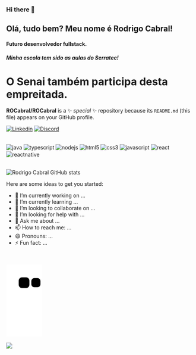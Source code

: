 ### Hi there 👋
## Olá, tudo bem? Meu nome é Rodrigo Cabral!
#### Futuro desenvolvedor fullstack.
##### Minha escola tem sido as aulas do Serratec!
# O Senai também participa desta empreitada.

**ROCabral/ROCabral** is a ✨ _special_ ✨ repository because its `README.md` (this file) appears on your GitHub profile.

[![Linkedin](https://img.shields.io/badge/LinkedIn-0077B5?style=for-the-badge&logo=linkedin&logoColor=white)](https://www.linkedin.com/in/rodrigocabral/)
[![Discord](https://img.shields.io/badge/Discord-7289DA?style=for-the-badge&logo=discord&logoColor=white)](https://discord.com/channels/RodrigoCabral#3536)

<div style="display: inline_block"><br/>
    <img align="center" alt="java" src="https://img.shields.io/badge/Java-ED8B00?style=for-the-badge&logo=java&logoColor=white" />
    <img align="center" alt="typescript" src="https://img.shields.io/badge/TypeScript-007ACC?style=for-the-badge&logo=typescript&logoColor=white" />
    <img align="center" alt="nodejs" src="https://img.shields.io/badge/Node.js-43853D?style=for-the-badge&logo=node.js&logoColor=white" />
    <img align="center" alt="html5" src="https://img.shields.io/badge/HTML5-E34F26?style=for-the-badge&logo=html5&logoColor=white" />
    <img align="center" alt="css3" src="https://img.shields.io/badge/CSS3-1572B6?style=for-the-badge&logo=css3&logoColor=white" />
    <img align="center" alt="javascript" src="https://img.shields.io/badge/JavaScript-323330?style=for-the-badge&logo=javascript&logoColor=F7DF1E" />
    <img align="center" alt="react" src="https://img.shields.io/badge/React-20232A?style=for-the-badge&logo=react&logoColor=61DAFB" />
    <img align="center" alt="reactnative" src="https://img.shields.io/badge/React_Native-20232A?style=for-the-badge&logo=react&logoColor=61DAFB" />
</div></br>

![Rodrigo Cabral GitHub stats](https://github-readme-stats.vercel.app/api?username=ROCabral&show_icons=true&theme=highcontrast)

Here are some ideas to get you started:

- 🔭 I’m currently working on ...
- 🌱 I’m currently learning ...
- 👯 I’m looking to collaborate on ...
- 🤔 I’m looking for help with ...
- 💬 Ask me about ...
- 📫 How to reach me: ...
- 😄 Pronouns: ...
- ⚡ Fun fact: ...

</br>

![snake gif](https://github.com/ROCabral/ROCabral/blob/output/github-contribution-grid-snake.svg)

<div><img style="height: auto; width: 40%;" class="img" src="https://github-readme-stats.vercel.app/api/top-langs/?username=Tsvetoslav88&theme=radical&langs_count=8&layout=compact&hide_border=true" /></div>


